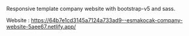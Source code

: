Responsive template company website with bootstrap-v5 and sass.

Website : https://64b7e1cd3145a7124a733ad9--esmakocak-company-website-5aee67.netlify.app/

